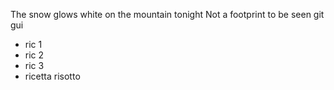 The snow glows white on the mountain tonight
Not a footprint to be seen
git gui

* ric 1
* ric 2
* ric 3 
* ricetta risotto 
